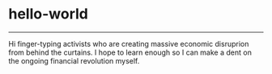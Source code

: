 # hello-world
---

Hi finger-typing activists who are creating massive economic disruprion from behind the curtains. 
I hope to learn enough so I can make a dent on the ongoing financial revolution myself. 
